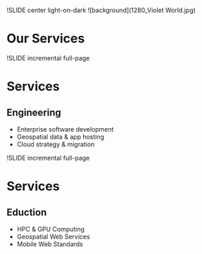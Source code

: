 !SLIDE center light-on-dark
![background](1280_Violet World.jpg)
# Our Services

!SLIDE incremental full-page
# Services
## Engineering
* Enterprise software development
* Geospatial data & app hosting
* Cloud strategy & migration

!SLIDE incremental full-page
# Services
## Eduction
* HPC & GPU Computing
* Geospatial Web Services
* Mobile Web Standards